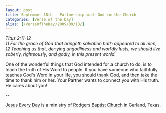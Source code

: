 ```yaml
---
layout: post
title: September 18th - Partnership with God in the Church
categories: [Verse of the Day]
alias: [/VerseOfTheDay/2009/09/18/]
---
```


_Titus 2:11-12  
11 For the grace of God that bringeth salvation hath appeared to all
men,  
12 Teaching us that, denying ungodliness and worldly lusts, we
should live soberly, righteously, and godly, in this present world._

One of the wonderful things that God intended for a church to do,
is to teach the truth of His Word to people. If you have someone who
faithfully teaches God's Word in your life, you should thank God, and
then take the time to thank him or her. Your Partner wants to connect
you with His truth. He cares about you!

 --

<a href=http://jesuseveryday.net>Jesus Every Day</a> is a ministry of <a href=http://rodgersbaptist.net>Rodgers Baptist Church</a> in Garland, Texas.
